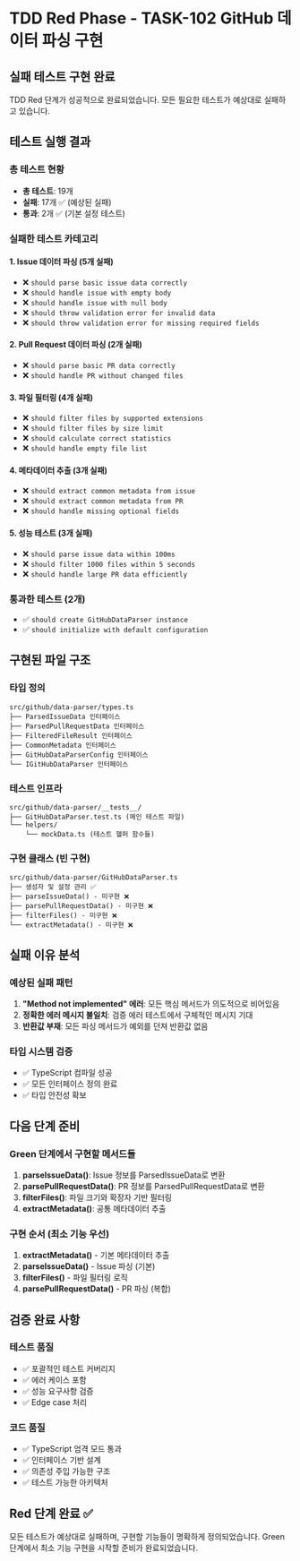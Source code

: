 # TDD Red Phase - TASK-102 GitHub 데이터 파싱 구현

## 실패 테스트 구현 완료

TDD Red 단계가 성공적으로 완료되었습니다. 모든 필요한 테스트가 예상대로 실패하고 있습니다.

## 테스트 실행 결과

### 총 테스트 현황
- **총 테스트**: 19개
- **실패**: 17개 ✅ (예상된 실패)
- **통과**: 2개 ✅ (기본 설정 테스트)

### 실패한 테스트 카테고리

#### 1. Issue 데이터 파싱 (5개 실패)
- ❌ `should parse basic issue data correctly`
- ❌ `should handle issue with empty body`
- ❌ `should handle issue with null body`
- ❌ `should throw validation error for invalid data`
- ❌ `should throw validation error for missing required fields`

#### 2. Pull Request 데이터 파싱 (2개 실패)
- ❌ `should parse basic PR data correctly`
- ❌ `should handle PR without changed files`

#### 3. 파일 필터링 (4개 실패)
- ❌ `should filter files by supported extensions`
- ❌ `should filter files by size limit`
- ❌ `should calculate correct statistics`
- ❌ `should handle empty file list`

#### 4. 메타데이터 추출 (3개 실패)
- ❌ `should extract common metadata from issue`
- ❌ `should extract common metadata from PR`
- ❌ `should handle missing optional fields`

#### 5. 성능 테스트 (3개 실패)
- ❌ `should parse issue data within 100ms`
- ❌ `should filter 1000 files within 5 seconds`
- ❌ `should handle large PR data efficiently`

### 통과한 테스트 (2개)
- ✅ `should create GitHubDataParser instance`
- ✅ `should initialize with default configuration`

## 구현된 파일 구조

### 타입 정의
```
src/github/data-parser/types.ts
├── ParsedIssueData 인터페이스
├── ParsedPullRequestData 인터페이스
├── FilteredFileResult 인터페이스
├── CommonMetadata 인터페이스
├── GitHubDataParserConfig 인터페이스
└── IGitHubDataParser 인터페이스
```

### 테스트 인프라
```
src/github/data-parser/__tests__/
├── GitHubDataParser.test.ts (메인 테스트 파일)
└── helpers/
    └── mockData.ts (테스트 헬퍼 함수들)
```

### 구현 클래스 (빈 구현)
```
src/github/data-parser/GitHubDataParser.ts
├── 생성자 및 설정 관리 ✅
├── parseIssueData() - 미구현 ❌
├── parsePullRequestData() - 미구현 ❌
├── filterFiles() - 미구현 ❌
└── extractMetadata() - 미구현 ❌
```

## 실패 이유 분석

### 예상된 실패 패턴
1. **"Method not implemented" 에러**: 모든 핵심 메서드가 의도적으로 비어있음
2. **정확한 에러 메시지 불일치**: 검증 에러 테스트에서 구체적인 메시지 기대
3. **반환값 부재**: 모든 파싱 메서드가 예외를 던져 반환값 없음

### 타입 시스템 검증
- ✅ TypeScript 컴파일 성공
- ✅ 모든 인터페이스 정의 완료
- ✅ 타입 안전성 확보

## 다음 단계 준비

### Green 단계에서 구현할 메서드들
1. **parseIssueData()**: Issue 정보를 ParsedIssueData로 변환
2. **parsePullRequestData()**: PR 정보를 ParsedPullRequestData로 변환
3. **filterFiles()**: 파일 크기와 확장자 기반 필터링
4. **extractMetadata()**: 공통 메타데이터 추출

### 구현 순서 (최소 기능 우선)
1. **extractMetadata()** - 기본 메타데이터 추출
2. **parseIssueData()** - Issue 파싱 (기본)
3. **filterFiles()** - 파일 필터링 로직
4. **parsePullRequestData()** - PR 파싱 (복합)

## 검증 완료 사항

### 테스트 품질
- ✅ 포괄적인 테스트 커버리지
- ✅ 에러 케이스 포함
- ✅ 성능 요구사항 검증
- ✅ Edge case 처리

### 코드 품질
- ✅ TypeScript 엄격 모드 통과
- ✅ 인터페이스 기반 설계
- ✅ 의존성 주입 가능한 구조
- ✅ 테스트 가능한 아키텍처

## Red 단계 완료 ✅

모든 테스트가 예상대로 실패하며, 구현할 기능들이 명확하게 정의되었습니다. Green 단계에서 최소 기능 구현을 시작할 준비가 완료되었습니다.